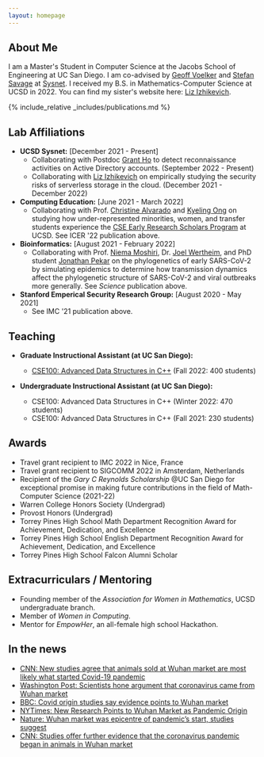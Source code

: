 ```yaml
---
layout: homepage
---
```


## About Me

I am a Master's Student in Computer Science at the Jacobs School of Engineering at UC San Diego. I am co-advised by [Geoff Voelker](https://cseweb.ucsd.edu/~voelker/) and [Stefan Savage](https://cseweb.ucsd.edu/~savage/) at [Sysnet](https://www.sysnet.ucsd.edu/sysnet/). I received my B.S. in Mathematics-Computer Science at UCSD in 2022. You can find my sister's website here: [Liz Izhikevich](https://lizizhikevich.github.io/).

{% include_relative _includes/publications.md %}

## Lab Affiliations

- **UCSD Sysnet:** [December 2021 - Present]
    - Collaborating with Postdoc [Grant Ho](https://cseweb.ucsd.edu/~grho/) to detect reconnaissance activities on Active Directory accounts. (September 2022 - Present)
    - Collaborating with [Liz Izhikevich](https://lizizhikevich.github.io/) on empirically studying the security risks of serverless storage in the cloud. (December 2021 - December 2022)
- **Computing Education:** [June 2021 - March 2022]
    - Collaborating with Prof. [Christine Alvarado](https://sites.google.com/a/eng.ucsd.edu/alvarado/) and [Kyeling Ong](https://www.linkedin.com/in/kyeling) on studying how under-represented minorities, women, and transfer students experience the [CSE Early Research Scholars Program](https://ersp.eng.ucsd.edu/) at UCSD. See ICER '22 publication above. 
- **Bioinformatics:** [August 2021 - February 2022]
    - Collaborating with Prof. [Niema Moshiri](https://niema.net), Dr. [Joel Wertheim](https://profiles.ucsd.edu/joel.wertheim), and PhD student [Jonathan Pekar](https://dbmi.ucsd.edu/people/students.html#Jonathan-Pekar) on the phylogenetics of early SARS-CoV-2 by simulating epidemics to determine how transmission dynamics affect the phylogenetic structure of SARS-CoV-2 and viral outbreaks more generally. See *Science* publication above. 
- **Stanford Emperical Security Research Group:** [August 2020 - May 2021]
    - See IMC '21 publication above. 

## Teaching

- **Graduate Instructional Assistant (at UC San Diego):**
    - [CSE100: Advanced Data Structures in C++](https://cseweb.ucsd.edu/classes/fa22/cse100R-a/) (Fall 2022: 400 students)
 
- **Undergraduate Instructional Assistant (at UC San Diego):**
    - CSE100: Advanced Data Structures in C++ (Winter 2022: 470 students)
    - CSE100: Advanced Data Structures in C++ (Fall 2021: 230 students)

## Awards

- Travel grant recipient to IMC 2022 in Nice, France
- Travel grant recipient to SIGCOMM 2022 in Amsterdam, Netherlands
- Recipient of the *Gary C Reynolds Scholarship* @UC San Diego for exceptional promise in making future contributions in the field of Math-Computer Science (2021-22)
- Warren College Honors Society (Undergrad)
- Provost Honors (Undergrad)
- Torrey Pines High School Math Department Recognition Award for Achievement, Dedication, and Excellence
- Torrey Pines High School English Department Recognition Award for Achievement, Dedication, and Excellence
- Torrey Pines High School Falcon Alumni Scholar

## Extracurriculars / Mentoring

- Founding member of the *Association for Women in Mathematics*, UCSD undergraduate branch.
- Member of *Women in Computing*.
- Mentor for *EmpowHer*, an all-female high school Hackathon.

## In the news

- [CNN: New studies agree that animals sold at Wuhan market are most likely what started Covid-19 pandemic](https://www.cnn.com/2022/07/26/health/wuhan-market-covid-19/index.html)
- [Washington Post: Scientists hone argument that coronavirus came from Wuhan market](https://www.washingtonpost.com/science/2022/07/26/coronavirus-origin-wuhan-market/)
- [BBC: Covid origin studies say evidence points to Wuhan market](https://www.bbc.com/news/science-environment-62307383)
- [NYTimes: New Research Points to Wuhan Market as Pandemic Origin](https://www.nytimes.com/interactive/2022/02/26/science/covid-virus-wuhan-origins.html)
- [Nature: Wuhan market was epicentre of pandemic’s start, studies suggest](https://www.nature.com/articles/d41586-022-00584-8)
- [CNN: Studies offer further evidence that the coronavirus pandemic began in animals in Wuhan market](https://www.cnn.com/2022/02/26/health/coronavirus-origins-studies/index.html)


